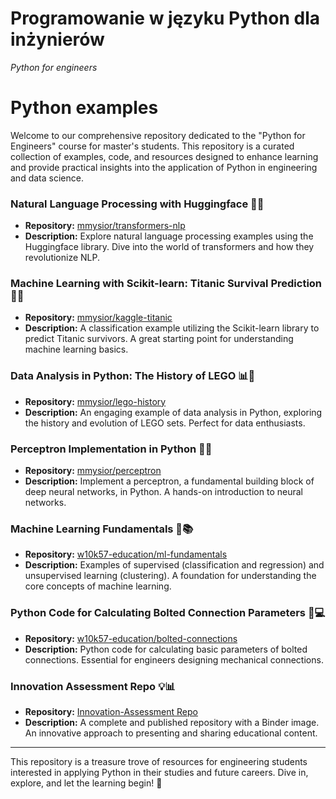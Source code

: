 # Programowanie w języku Python dla inżynierów
*Python for engineers*

# Python examples

Welcome to our comprehensive repository dedicated to the "Python for Engineers" course for master's students. This repository is a curated collection of examples, code, and resources designed to enhance learning and provide practical insights into the application of Python in engineering and data science.

### Natural Language Processing with Huggingface 🤗📖
- **Repository:** [mmysior/transformers-nlp](https://github.com/mmysior/transformers-nlp)
- **Description:** Explore natural language processing examples using the Huggingface library. Dive into the world of transformers and how they revolutionize NLP.

### Machine Learning with Scikit-learn: Titanic Survival Prediction 🤖🚢
- **Repository:** [mmysior/kaggle-titanic](https://github.com/mmysior/kaggle-titanic)
- **Description:** A classification example utilizing the Scikit-learn library to predict Titanic survivors. A great starting point for understanding machine learning basics.

### Data Analysis in Python: The History of LEGO 📊🐍
- **Repository:** [mmysior/lego-history](https://github.com/mmysior/lego-history)
- **Description:** An engaging example of data analysis in Python, exploring the history and evolution of LEGO sets. Perfect for data enthusiasts.

### Perceptron Implementation in Python 🧠🐍
- **Repository:** [mmysior/perceptron](https://github.com/mmysior/perceptron)
- **Description:** Implement a perceptron, a fundamental building block of deep neural networks, in Python. A hands-on introduction to neural networks.

### Machine Learning Fundamentals 🤖📚
- **Repository:** [w10k57-education/ml-fundamentals](https://github.com/w10k57-education/ml-fundamentals)
- **Description:** Examples of supervised (classification and regression) and unsupervised learning (clustering). A foundation for understanding the core concepts of machine learning.

### Python Code for Calculating Bolted Connection Parameters 🐍💻
- **Repository:** [w10k57-education/bolted-connections](https://github.com/w10k57-education/bolted-connections)
- **Description:** Python code for calculating basic parameters of bolted connections. Essential for engineers designing mechanical connections.

### Innovation Assessment Repo 💡📊
- **Repository:** [Innovation-Assessment Repo](https://github.com/w10k57-education/innovation-assesment)
- **Description:** A complete and published repository with a Binder image. An innovative approach to presenting and sharing educational content.

---

This repository is a treasure trove of resources for engineering students interested in applying Python in their studies and future careers. Dive in, explore, and let the learning begin! 🚀


